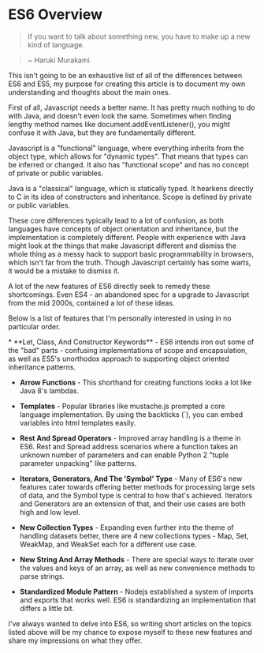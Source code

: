 # ES6 Overview


> If you want to talk about something new, you have to make up a new kind of language.

> ~ Haruki Murakami

This isn't going to be an exhaustive list of all of the differences between ES6 and ES5, my purpose for creating this article is to document my own understanding and thoughts about the main ones.

First of all, Javascript needs a better name. It has pretty much nothing to do with Java, and doesn't even look the same. Sometimes when finding lengthy method names like document.addEventListener(), you might confuse it with Java, but they are fundamentally different. 

Javascript is a "functional" language, where everything inherits from the object type, which allows for "dynamic types". That means that types can be inferred or changed. It also has "functional scope" and has no concept of private or public variables.

Java is a "classical" language, which is statically typed. It hearkens directly to C in its idea of constructors and inheritance. Scope is defined by private or public variables.

These core differences typically lead to a lot of confusion, as both languages have concepts of object orientation and inheritance, but the implementation is completely different. People with experience with Java might look at the things that make Javascript different and dismiss the whole thing as a messy hack to support basic programmability in browsers, which isn't far from the truth. Though Javascript certainly has some warts, it would be a mistake to dismiss it.

A lot of the new features of ES6 directly seek to remedy these shortcomings. Even ES4 - an abandoned spec for a upgrade to Javascript from the mid 2000s, contained a lot of these ideas.

Below is a list of features that I'm personally interested in using in no particular order.

<div class="list" markdown="1" >
* **Let, Class, And Constructor Keywords** - ES6 intends iron out some of the "bad" parts - confusing implementations of scope and encapsulation, as well as ES5's unorthodox approach to supporting object oriented inheritance patterns. 

* **Arrow Functions** - This shorthand for creating functions looks a lot like Java 8's lambdas.

* **Templates** - Popular libraries like mustache.js prompted a core language implementation. By using the backticks (`), you can embed variables into html templates easily.

* **Rest And Spread Operators** - Improved array handling is a theme in ES6. Rest and Spread address scenarios where a function takes an unknown number of parameters and can enable Python 2 "tuple parameter unpacking" like patterns.

* **Iterators, Generators, And The 'Symbol' Type** - Many of ES6's new features cater towards offering better methods for processing large sets of data, and the Symbol type is central to how that's achieved. Iterators and Generators are an extension of that, and their use cases are both high and low level.  

* **New Collection Types** - Expanding even further into the theme of handling datasets better, there are 4 new collections types - Map, Set, WeakMap, and WeakSet each for a different use case.

* **New String And Array Methods** - There are special ways to iterate over the values and keys of an array, as well as new convenience methods to parse strings.
  
* **Standardized Module Pattern** - Nodejs established a system of imports and exports that works well. ES6 is standardizing an implementation that differs a little bit.
</div>

I've always wanted to delve into ES6, so writing short articles on the topics listed above will be my chance to expose myself to these new features and share my impressions on what they offer.